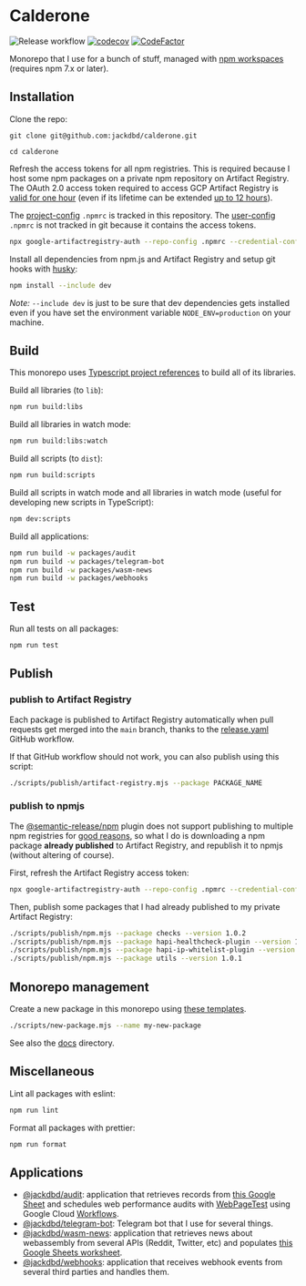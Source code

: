 # Calderone

![Release workflow](https://github.com/jackdbd/calderone/actions/workflows/release.yaml/badge.svg) [![codecov](https://codecov.io/gh/jackdbd/calderone/branch/main/graph/badge.svg)](https://codecov.io/gh/jackdbd/calderone) [![CodeFactor](https://www.codefactor.io/repository/github/jackdbd/calderone/badge)](https://www.codefactor.io/repository/github/jackdbd/calderone)

Monorepo that I use for a bunch of stuff, managed with [npm workspaces](https://docs.npmjs.com/cli/v7/using-npm/workspaces/) (requires npm 7.x or later).

## Installation

Clone the repo:

```shell
git clone git@github.com:jackdbd/calderone.git

cd calderone
```

Refresh the access tokens for all npm registries. This is required because I host some npm packages on a private npm repository on Artifact Registry. The OAuth 2.0 access token required to access GCP Artifact Registry is [valid for one hour](https://cloud.google.com/iam/docs/creating-short-lived-service-account-credentials#sa-credentials-oauth) (even if its lifetime can be extended [up to 12 hours](https://stackoverflow.com/a/69712755/3036129)).

The [project-config](https://docs.npmjs.com/cli/v8/configuring-npm/npmrc#per-project-config-file) `.npmrc` is tracked in this repository. The [user-config](https://docs.npmjs.com/cli/v8/configuring-npm/npmrc#per-user-config-file) `.npmrc` is not tracked in git because it contains the access tokens.

```sh
npx google-artifactregistry-auth --repo-config .npmrc --credential-config ~/.npmrc --verbose
```

Install all dependencies from npm.js and Artifact Registry and setup git hooks with [husky](https://typicode.github.io/husky/):

```sh
npm install --include dev
```

*Note:* `--include dev` is just to be sure that dev dependencies gets installed even if you have set the environment variable `NODE_ENV=production` on your machine.

## Build

This monorepo uses [Typescript project references](https://www.typescriptlang.org/docs/handbook/project-references.html) to build all of its libraries.

Build all libraries (to `lib`):

```sh
npm run build:libs
```

Build all libraries in watch mode:

```sh
npm run build:libs:watch
```

Build all scripts (to `dist`):

```sh
npm run build:scripts
```

Build all scripts in watch mode and all libraries in watch mode (useful for developing new scripts in TypeScript):

```sh
npm dev:scripts
```

Build all applications:

```sh
npm run build -w packages/audit
npm run build -w packages/telegram-bot
npm run build -w packages/wasm-news
npm run build -w packages/webhooks
```

## Test

Run all tests on all packages:

```sh
npm run test
```

## Publish

### publish to Artifact Registry

Each package is published to Artifact Registry automatically when pull requests get merged into the `main` branch, thanks to the [release.yaml](./.github/workflows/release.yaml) GitHub workflow.

If that GitHub workflow should not work, you can also publish using this script:

```sh
./scripts/publish/artifact-registry.mjs --package PACKAGE_NAME
```

### publish to npmjs

The [@semantic-release/npm](https://github.com/semantic-release/npm) plugin does not support publishing to multiple npm registries for [good reasons](https://github.com/semantic-release/npm/issues/69#issuecomment-391114128), so what I do is downloading a npm package **already published** to Artifact Registry, and republish it to npmjs (without altering of course).

First, refresh the Artifact Registry access token:

```sh
npx google-artifactregistry-auth --repo-config .npmrc --credential-config ~/.npmrc
```

Then, publish some packages that I had already published to my private Artifact Registry:

```sh
./scripts/publish/npm.mjs --package checks --version 1.0.2
./scripts/publish/npm.mjs --package hapi-healthcheck-plugin --version 1.0.2
./scripts/publish/npm.mjs --package hapi-ip-whitelist-plugin --version 1.0.2
./scripts/publish/npm.mjs --package utils --version 1.0.1
```

## Monorepo management

Create a new package in this monorepo using [these templates](./assets/templates/).

```sh
./scripts/new-package.mjs --name my-new-package
```

See also the [docs](./docs/README.md) directory.

## Miscellaneous

Lint all packages with eslint:

```sh
npm run lint
```

Format all packages with prettier:

```sh
npm run format
```

## Applications

- [@jackdbd/audit](./packages/audit/README.md): application that retrieves records from [this Google Sheet](https://docs.google.com/spreadsheets/d/12Z3HBsRuuJp8yXTa9uaK2CzY6so_uIOrRGa8kaq8ZPk/edit#gid=0) and schedules web performance audits with [WebPageTest](https://docs.webpagetest.org/api/reference) using Google Cloud [Workflows](https://console.cloud.google.com/workflows?project=prj-kitchen-sink).
- [@jackdbd/telegram-bot](./packages/telegram-bot/README.md): Telegram bot that I use for several things.
- [@jackdbd/wasm-news](./packages/wasm-news/README.md): application that retrieves news about webassembly from several APIs (Reddit, Twitter, etc) and populates [this Google Sheets worksheet](https://docs.google.com/spreadsheets/d/1_px1dEv87iuDTTG6f6QfeSdNrGUhIsb941KDQwTOGLc).
- [@jackdbd/webhooks](./packages/webhooks/README.md): application that receives webhook events from several third parties and handles them.
